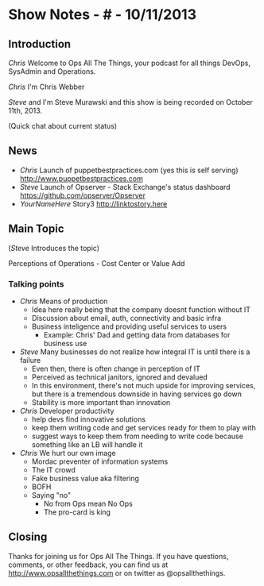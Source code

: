 Show Notes - # - 10/11/2013
===========================

Introduction
------------
*Chris* Welcome to Ops All The Things, your podcast for all things DevOps, SysAdmin and Operations. 

*Chris* I'm Chris Webber

*Steve* and I'm Steve Murawski and this show is being recorded on October 11th, 2013.

(Quick chat about current status)

News
----
- *Chris* Launch of puppetbestpractices.com (yes this is self serving) <http://www.puppetbestpractices.com>
- *Steve* Launch of Opserver - Stack Exchange's status dashboard <https://github.com/opserver/Opserver>
- *YourNameHere* Story3 <http://linktostory.here>

Main Topic
----------

(*Steve* Introduces the topic)

Perceptions of Operations - Cost Center or Value Add

### Talking points

* *Chris* Means of production
  * Idea here really being that the company doesnt function without IT
  * Discussion about email, auth, connectivity and basic infra
  * Business inteligence and providing useful services to users
    * Example: Chris' Dad and getting data from databases for business use
* *Steve* Many businesses do not realize how integral IT is until there is a failure
	* Even then, there is often change in perception of IT
	* Perceived as technical janitors, ignored and devalued
	* In this environment, there's not much upside for improving services, but there is a tremendous downside in having services go down
	* Stability is more important than innovation
* *Chris* Developer productivity
  * help devs find innovative solutions
  * keep them writing code and get services ready for them to play with
  * suggest ways to keep them from needing to write code because something like an LB will handle it
* *Chris* We hurt our own image
  * Mordac preventer of information systems
  * The IT crowd
  * Fake business value aka filtering
  * BOFH
  * Saying "no"
    * No from Ops mean No Ops
    * The pro-card is king


Closing
-------
Thanks for joining us for Ops All The Things.  If you have questions, comments, or other feedback, you can find us at <http://www.opsallthethings.com> or on twitter as @opsallthethings.
